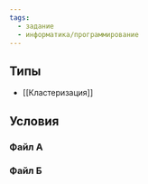 ```yaml
---
tags:
  - задание
  - информатика/программирование
---
```

## Типы
- [[Кластеризация]]

## Условия
### Файл А



### Файл Б